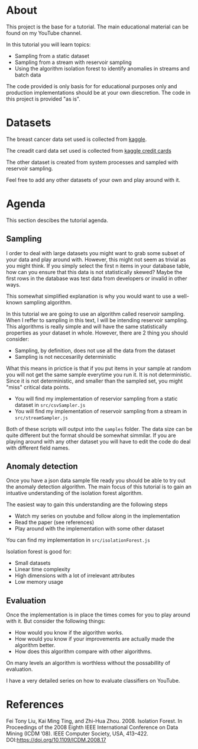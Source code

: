 # About
This project is the base for a tutorial. The main educational material can be found on my YouTube channel. 

In this tutorial you will learn topics: 

- Sampling from a static dataset
- Sampling from a stream with reservoir sampling
- Using the algorithm isolation forest to identify anomalies in streams and batch data

The code provided is only basis for for educational purposes only and production implementations should be at your own diescretion. The code in this project is provided "as is". 

# Datasets
The breast cancer data set used is collected from [kaggle](https://www.kaggle.com/merishnasuwal/breast-cancer-prediction-dataset/data#). 

The creadit card data set used is collected from [kaggle credit cards](https://www.kaggle.com/arshahuja/anomaly-detection)

The other dataset is created from system processes and sampled with reservoir sampling. 

Feel free to add any other datasets of your own and play around with it. 

# Agenda
This section descibes the tutorial agenda. 

## Sampling
I order to deal with large datasets you might want to grab some subset of your data and play around with. However, this might not seem as trivial as you might think. If you simply select the first n items in your database table, how can you ensure that this data is not statistically skewed? Maybe the first rows in the database was test data from developers or invalid in other ways. 

This somewhat simplified explanation is why you would want to use a well-known sampling algorithm. 

In this tutorial we are going to use an algorithm called reservoir sampling. When I reffer to sampling in this text, I will be intending reservoir sampling. This algorithms is really simple and will have the same statistically properties as your dataset in whole. However, there are 2 thing you should consider: 

- Sampling, by definition, does not use all the data from the dataset
- Sampling is not neccesarilly deterministic

What this means in prictice is that if you put items in your sample at random you will not get the same sample everytime you run it. It is not deterministic. Since it is not deterministic, and smaller than the sampled set, you might "miss" critical data points.

- You will find my implementation of reservior sampling from a static dataset in `src/csvSampler.js`
- You will find my implementation of reservoir sampling from a stream in `src/streamSampler.js`

Both of these scripts will output into the `samples` folder. The data size can be quite different but the format should be somewhat simmilar. If you are playing around with any other dataset you will have to edit the code do deal with different field names. 

## Anomaly detection
Once you have a json data sample file ready you should be able to try out the anomaly detection algorithm. The main focus of this tutorial is to gain an intuative understanding of the isolation forest algorithm. 

The easiest way to gain this understanding are the following steps

- Watch my series on youtube and follow along in the implementation
- Read the paper (see references)
- Play around with the implementation with some other dataset

You can find my implementation in `src/isolationForest.js`

Isolation forest is good for: 

- Small datasets
- Linear time complexity
- High dimensions with a lot of irrelevant attributes
- Low memory usage



## Evaluation
Once the implementation is in place the times comes for you to play around with it. But consider the following things: 

- How would you know if the algorithm works. 
- How would you know if your improvements are actually made the algorithm better. 
- How does this algorithm compare with other algorithms.

On many levels an algorithm is worthless without the possabillity of evaluation. 

I have a very detailed series on how to evaluate classifiers on YouTube. 

# References
Fei Tony Liu, Kai Ming Ting, and Zhi-Hua Zhou. 2008. Isolation Forest. In Proceedings of the 2008 Eighth IEEE International Conference on Data Mining (ICDM ’08). IEEE Computer Society, USA, 413–422. DOI:https://doi.org/10.1109/ICDM.2008.17
